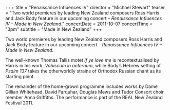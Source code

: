 +++
title = "Renaissance Influences IV"
director = "Michael Stewart"
teaser = "Two world premieres by leading New Zealand composers Ross Harris and Jack Body feature in our upcoming concert – *Renaissance Influences IV – Made in New Zealand*."
concertDate = 2011-10-07
concertTime = "3pm"
subtitle = "Made in New Zealand"
+++

Two world premieres by leading New Zealand composers Ross Harris and Jack Body feature in our upcoming concert – *Renaissance Influences IV – Made in New Zealand*.


The well-known Thomas Tallis motet *If ye love me* is recontextualised by Harris in his work, *Vobiscum in aeternum*, while Body’s Hebrew setting of *Psalm 137* takes the otherworldly strains of Orthodox Russian chant as its starting point.


The remainder of the home-grown programme includes works by Dame Gillian Whitehead, David Farquhar, Douglas Mews and Tudor Consort choir member Anna Griffiths. The performance is part of the REAL New Zealand Festival 2011.
